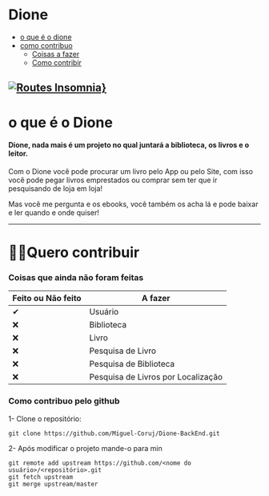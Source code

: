 # Dione
- [o que é o dione](#o-que-é-o-Dione)
- [como contribuo](#%EF%B8%8Fquero-contribuir)
    - [Coisas a fazer](#coisas-que-ainda-não-foram-feitas)
    - [Como contribir](#como-contribuo-pelo-github)

[![Routes Insomnia}](https://insomnia.rest/images/run.svg)](https://insomnia.rest/run/?label=Dione%20API&uri=https%3A%2F%2Fraw.githubusercontent.com%2FMiguel-Coruj%2FDione-BackEnd%2Fmaster%2FRotas-Insomnia.json)
---
# o que é o Dione
#### Dione, nada mais é um projeto no qual juntará a biblioteca, os livros e o leitor.

Com o Dione você pode procurar um livro pelo App ou pelo Site, com isso você pode pegar livros emprestados ou comprar sem ter que ir pesquisando de loja em loja!

Mas você me pergunta e os ebooks, você também os acha lá e pode baixar e ler quando e onde quiser!

---
# 🙋‍♀️Quero contribuir

### Coisas que ainda não foram feitas
| Feito ou Não feito | A fazer |
| ------------------ | ------- |
| ✔ | Usuário |
| ❌ | Biblioteca |
| ❌ | Livro |
| ❌ | Pesquisa de Livro |
| ❌ | Pesquisa de Biblioteca |
| ❌ | Pesquisa de Livros por Localização |

### Como contribuo pelo github
1- Clone o repositório: 
```
git clone https://github.com/Miguel-Coruj/Dione-BackEnd.git 
```

2- Após modificar o projeto mande-o para min 
```
git remote add upstream https://github.com/<nome do usuário>/<repositório>.git
git fetch upstream
git merge upstream/master

```

